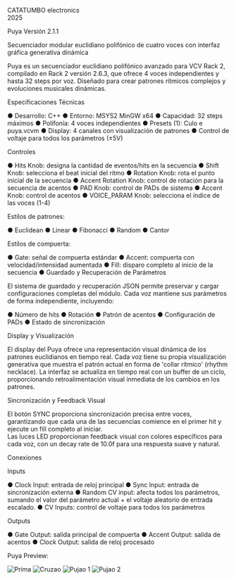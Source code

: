 CATATUMBO electronics  
2025 

Puya Versión 2.1.1

Secuenciador modular euclidiano polifónico de cuatro voces con interfaz gráfica generativa dinámica 

Puya es un secuenciador euclidiano polifónico avanzado para VCV Rack 2, compilado en Rack 2 versión 2.6.3, que ofrece 4 
voces independientes y hasta 32 steps por voz. Diseñado para crear patrones rítmicos 
complejos y evoluciones musicales dinámicas. 

Especificaciones Técnicas 

● Desarrollo: C++
● Entorno: MSYS2 MinGW x64
● Capacidad: 32 steps máximos 
● Polifonía: 4 voces independientes 
● Presets (1): Culo e puya.vcvm 
● Display: 4 canales con visualización de patrones 
● Control de voltaje para todos los parámetros (±5V) 

Controles 

● Hits Knob: designa la cantidad de eventos/hits en la secuencia 
● Shift Knob: selecciona el beat inicial del ritmo 
● Rotation Knob: rota el punto inicial de la secuencia 
● Accent Rotation Knob: control de rotación para la secuencia de acentos 
● PAD Knob: control de PADs de sistema 
● Accent Knob: control de acentos 
● VOICE_PARAM Knob: selecciona el índice de las voces (1-4) 

Estilos de patrones: 

● Euclidean 
● Linear 
● Fibonacci 
● Random 
● Cantor  

Estilos de compuerta: 

● Gate: señal de compuerta estándar 
● Accent: compuerta con velocidad/intensidad aumentada 
● Fill: disparo completo al inicio de la secuencia 
● Guardado y Recuperación de Parámetros 

El sistema de guardado y recuperación JSON permite preservar y cargar configuraciones 
completas del módulo. Cada voz mantiene sus parámetros de forma independiente, 
incluyendo: 

● Número de hits 
● Rotación 
● Patrón de acentos 
● Configuración de PADs 
● Estado de sincronización 

Display y Visualización 

El display del Puya ofrece una representación visual dinámica de los patrones euclidianos en 
tiempo real. Cada voz tiene su propia visualización generativa que muestra el patrón actual 
en forma de 'collar rítmico' (rhythm necklace). La interfaz se actualiza en tiempo real con un 
buffer de un ciclo, proporcionando retroalimentación visual inmediata de los cambios en los 
patrones. 

Sincronización y Feedback Visual 

El botón SYNC proporciona sincronización precisa entre voces, garantizando que cada 
una de las secuencias comience en el primer hit y ejecute un fill completo al iniciar.  
Las luces LED proporcionan feedback visual con colores específicos para cada voz, con un decay rate de 
10.0f para una respuesta suave y natural. 

Conexiones 

Inputs 

● Clock Input: entrada de reloj principal 
● Sync Input: entrada de sincronización externa 
● Random CV input: afecta todos los parámetros, sumando el valor del parámetro actual + el voltaje aleatorio de entrada 
escalado. 
● CV Inputs: control de voltaje para todos los parámetros 

Outputs 

● Gate Output: salida principal de compuerta 
● Accent Output: salida de acentos 
● Clock Output: salida de reloj procesado 

Puya Preview:

![Prima](https://github.com/user-attachments/assets/8860dc0f-0242-46bc-923c-d11e03e69d6e)
![Cruzao](https://github.com/user-attachments/assets/9720e04c-511b-43c9-8190-31290e662dbd)
![Pujao 1](https://github.com/user-attachments/assets/a8e71ee3-594a-431d-85fe-b1e0c7103835)
![Pujao 2](https://github.com/user-attachments/assets/804b9979-94e1-4e81-a6cb-d4853332a496)

